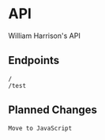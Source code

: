 # API
William Harrison's API

## Endpoints
```
/
/test
```

## Planned Changes
```
Move to JavaScript
```
